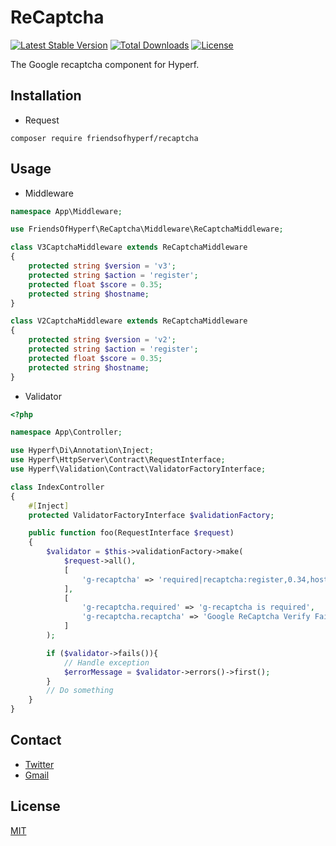# ReCaptcha

[![Latest Stable Version](https://img.shields.io/packagist/v/friendsofhyperf/recaptcha)](https://packagist.org/packages/friendsofhyperf/recaptcha)
[![Total Downloads](https://img.shields.io/packagist/dt/friendsofhyperf/recaptcha)](https://packagist.org/packages/friendsofhyperf/recaptcha)
[![License](https://img.shields.io/packagist/l/friendsofhyperf/recaptcha)](https://github.com/friendsofhyperf/recaptcha)

The Google recaptcha component for Hyperf.

## Installation

- Request

```shell
composer require friendsofhyperf/recaptcha
```

## Usage

- Middleware

```php
namespace App\Middleware;

use FriendsOfHyperf\ReCaptcha\Middleware\ReCaptchaMiddleware;

class V3CaptchaMiddleware extends ReCaptchaMiddleware
{
    protected string $version = 'v3';
    protected string $action = 'register'; 
    protected float $score = 0.35; 
    protected string $hostname; 
}

class V2CaptchaMiddleware extends ReCaptchaMiddleware
{
    protected string $version = 'v2';
    protected string $action = 'register'; 
    protected float $score = 0.35; 
    protected string $hostname; 
}
```

- Validator

```php
<?php

namespace App\Controller;

use Hyperf\Di\Annotation\Inject;
use Hyperf\HttpServer\Contract\RequestInterface;
use Hyperf\Validation\Contract\ValidatorFactoryInterface;

class IndexController
{
    #[Inject]
    protected ValidatorFactoryInterface $validationFactory;

    public function foo(RequestInterface $request)
    {
        $validator = $this->validationFactory->make(
            $request->all(),
            [
                'g-recaptcha' => 'required|recaptcha:register,0.34,hostname,v3',
            ],
            [
                'g-recaptcha.required' => 'g-recaptcha is required',
                'g-recaptcha.recaptcha' => 'Google ReCaptcha Verify Fails',
            ]
        );

        if ($validator->fails()){
            // Handle exception
            $errorMessage = $validator->errors()->first();  
        }
        // Do something
    }
}
```

## Contact

- [Twitter](https://twitter.com/huangdijia)
- [Gmail](mailto:huangdijia@gmail.com)

## License

[MIT](LICENSE)
